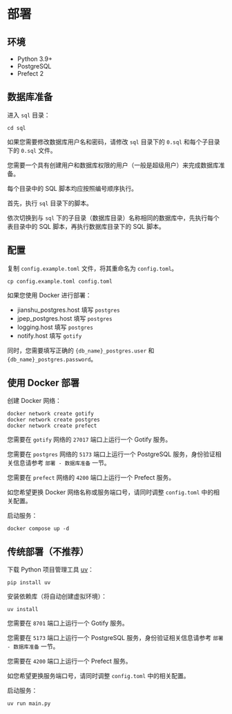 # 部署

## 环境

- Python 3.9+
- PostgreSQL
- Prefect 2

## 数据库准备

进入 `sql` 目录：

```shell
cd sql
```

如果您需要修改数据库用户名和密码，请修改 `sql` 目录下的 `0.sql` 和每个子目录下的 `0.sql` 文件。

您需要一个具有创建用户和数据库权限的用户（一般是超级用户）来完成数据库准备。

每个目录中的 SQL 脚本均应按照编号顺序执行。

首先，执行 `sql` 目录下的脚本。

依次切换到与 `sql` 下的子目录（数据库目录）名称相同的数据库中，先执行每个表目录中的 SQL 脚本，再执行数据库目录下的 SQL 脚本。

## 配置

复制 `config.example.toml` 文件，将其重命名为 `config.toml`。

```shell
cp config.example.toml config.toml
```

如果您使用 Docker 进行部署：

- jianshu_postgres.host 填写 `postgres`
- jpep_postgres.host 填写 `postgres`
- logging.host 填写 `postgres`
- notify.host 填写 `gotify`

同时，您需要填写正确的 `{db_name}_postgres.user` 和 `{db_name}_postgres.password`。

## 使用 Docker 部署

创建 Docker 网络：

```shell
docker network create gotify
docker network create postgres
docker network create prefect
```

您需要在 `gotify` 网络的 `27017` 端口上运行一个 Gotify 服务。

您需要在 `postgres` 网络的 `5173` 端口上运行一个 PostgreSQL 服务，身份验证相关信息请参考 `部署 - 数据库准备` 一节。

您需要在 `prefect` 网络的 `4200` 端口上运行一个 Prefect 服务。

如您希望更换 Docker 网络名称或服务端口号，请同时调整 `config.toml` 中的相关配置。

启动服务：

```shell
docker compose up -d
```

## 传统部署（不推荐）

下载 Python 项目管理工具 [uv](https://github.com/astral-sh/uv)：

```shell
pip install uv
```

安装依赖库（将自动创建虚拟环境）：

```shell
uv install
```

您需要在 `8701` 端口上运行一个 Gotify 服务。

您需要在 `5173` 端口上运行一个 PostgreSQL 服务，身份验证相关信息请参考 `部署 - 数据库准备` 一节。

您需要在 `4200` 端口上运行一个 Prefect 服务。

如您希望更换服务端口号，请同时调整 `config.toml` 中的相关配置。

启动服务：

```shell
uv run main.py
```
